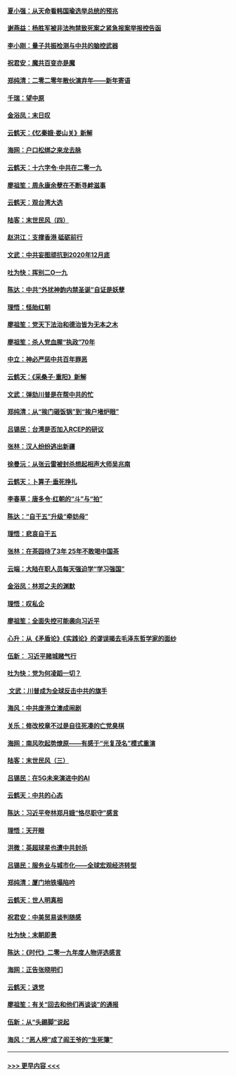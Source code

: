 #### [夏小强：从天命看韩国瑜选举总统的预兆](../pages/nsc993/n11756696.md?t=12311833) 
#### [谢燕益：杨胜军被非法拘禁致死案之紧急报案举报控告函](../pages/nsc993/n11756134.md?t=12311833) 
#### [李小刚：量子共振检测与中共的脑控武器](../pages/nsc993/n11754518.md?t=12311833) 
#### [祝君安：魔共百变亦是魔](../pages/nsc993/n11754469.md?t=12311833) 
#### [郑纯清：二零二零年散伙演弃年——新年寄语](../pages/nsc993/n11754195.md?t=12311833) 
#### [千瑞：望中原](../pages/nsc993/n11754159.md?t=12311833) 
#### [金浴凤：末日叹](../pages/nsc993/n11752359.md?t=12311833) 
#### [云鹤天：《忆秦娥‧娄山关》新解](../pages/nsc993/n11752348.md?t=12311833) 
#### [海网：户口松绑之来龙去脉](../pages/nsc993/n11752328.md?t=12311833) 
#### [云鹤天：十六字令‧中共在二零一九](../pages/nsc993/n11752305.md?t=12311833) 
#### [廖祖笙：周永康余孽在不断寻衅滋事](../pages/nsc993/n11751013.md?t=12311833) 
#### [云鹤天：观台湾大选](../pages/nsc993/n11751007.md?t=12311833) 
#### [陆客：末世民风（四）](../pages/nsc993/n11749203.md?t=12311833) 
#### [赵洪江：支撑香港 砥砺前行](../pages/nsc993/n11748482.md?t=12311833) 
#### [文武：中共妄图顽抗到2020年12月底](../pages/nsc993/n11748446.md?t=12311833) 
#### [吐为快：挥别二O一九](../pages/nsc993/n11748411.md?t=12311833) 
#### [陈达：中共“外扰神韵内禁圣诞”自证是妖孽](../pages/nsc993/n11748226.md?t=12311833) 
#### [理悟：怪胎红朝](../pages/nsc993/n11748206.md?t=12311833) 
#### [廖祖笙：党天下法治和德治皆为无本之木](../pages/nsc993/n11748135.md?t=12311833) 
#### [廖祖笙：杀人党血腥“执政”70年](../pages/nsc993/n11745144.md?t=12311833) 
#### [中立：神必严惩中共百年罪恶](../pages/nsc993/n11744970.md?t=12311833) 
#### [云鹤天：《采桑子‧重阳》新解](../pages/nsc993/n11744948.md?t=12311833) 
#### [文武：弹劾川普是在帮中共的忙](../pages/nsc993/n11744758.md?t=12311833) 
#### [郑纯清：从“挨门砸饭锅”到“挨户堵炉眼”](../pages/nsc993/n11744745.md?t=12311833) 
#### [吕锡民：台湾是否加入RCEP的研议](../pages/nsc993/n11744701.md?t=12311833) 
#### [张林：汉人纷纷逃出新疆](../pages/nsc993/n11743530.md?t=12311833) 
#### [徐曼沅：从张云雷被封杀想起相声大师吴兆南](../pages/nsc993/n11741816.md?t=12311833) 
#### [云鹤天：卜算子‧垂死挣扎](../pages/nsc993/n11739956.md?t=12311833) 
#### [李春草：唐多令‧红朝的“斗”与“拍”](../pages/nsc993/n11739830.md?t=12311833) 
#### [陈达：“自干五”升级“牵妨母”](../pages/nsc993/n11739724.md?t=12311833) 
#### [理悟：悲哀自干五](../pages/nsc993/n11739547.md?t=12311833) 
#### [张林：在茶园待了3年 25年不敢喝中国茶](../pages/nsc993/n11739240.md?t=12311833) 
#### [云端：大陆在职人员每天强迫学“学习强国”](../pages/nsc993/n11738735.md?t=12311833) 
#### [金浴凤：林郑之夫的渊默](../pages/nsc993/n11737735.md?t=12311833) 
#### [理悟：叹私企](../pages/nsc993/n11737715.md?t=12311833) 
#### [廖祖笙：全面失控可能袭向习近平](../pages/nsc993/n11737704.md?t=12311833) 
#### [心升：从《矛盾论》《实践论》的谬误揭去毛泽东哲学家的面纱](../pages/nsc993/n11736962.md?t=12311833) 
#### [伍新： 习近平赌城赌气行](../pages/nsc993/n11736929.md?t=12311833) 
#### [吐为快：党为何凌蹈一切？](../pages/nsc993/n11736915.md?t=12311833) 
#### [ 文武：川普成为全球反击中共的旗手](../pages/nsc993/n11736882.md?t=12311833) 
#### [海风：中共废港立澳成闹剧](../pages/nsc993/n11735857.md?t=12311833) 
#### [关乐：修改校章不过是自往死凑的亡党臭棋](../pages/nsc993/n11735097.md?t=12311833) 
#### [海网：南风吹起势燎原——有感于“光复茂名”模式重演](../pages/nsc993/n11732308.md?t=12311833) 
#### [陆客：末世民风（三）](../pages/nsc993/n11732211.md?t=12311833) 
#### [吕锡民：在5G未来演进中的AI](../pages/nsc993/n11730010.md?t=12311833) 
#### [云鹤天：中共的心态](../pages/nsc993/n11729906.md?t=12311833) 
#### [陈达：习近平夸林郑月娥“恪尽职守”感言](../pages/nsc993/n11729881.md?t=12311833) 
#### [理悟：天开眼](../pages/nsc993/n11729699.md?t=12311833) 
#### [洪微：英超球星也遭中共封杀](../pages/nsc993/n11727243.md?t=12311833) 
#### [吕锡民：服务业与城市化——全球宏观经济转型](../pages/nsc993/n11725845.md?t=12311833) 
#### [郑纯清：厦门地铁塌陷吟](../pages/nsc993/n11725813.md?t=12311833) 
#### [云鹤天：世人明真相](../pages/nsc993/n11725621.md?t=12311833) 
#### [祝君安：中美贸易谈判随感](../pages/nsc993/n11725609.md?t=12311833) 
#### [吐为快：末朝即景](../pages/nsc993/n11723365.md?t=12311833) 
#### [陈达：《时代》二零一九年度人物评选感言](../pages/nsc993/n11723337.md?t=12311833) 
#### [海网：正告张晓明们](../pages/nsc993/n11723228.md?t=12311833) 
#### [云鹤天：退党](../pages/nsc993/n11723056.md?t=12311833) 
#### [廖祖笙：有关“回去和他们再谈谈”的通报](../pages/nsc993/n11722442.md?t=12311833) 
#### [伍新：从“头踢脚”说起](../pages/nsc993/n11722429.md?t=12311833) 
#### [海风：“恶人榜”成了阎王爷的“生死簿”](../pages/nsc993/n11722272.md?t=12311833) 

----
#### [ >>> 更早内容 <<< ](../indexes/nsc993-earlier.md)
